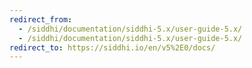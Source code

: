 ```yaml
---
redirect_from:
  - /siddhi/documentation/siddhi-5.x/user-guide-5.x/
  - /siddhi/documentation/siddhi-5.x/user-guide-5.x/
redirect_to: https://siddhi.io/en/v5%2E0/docs/
---
```

